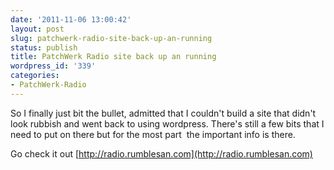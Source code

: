 ```yaml
---
date: '2011-11-06 13:00:42'
layout: post
slug: patchwerk-radio-site-back-up-an-running
status: publish
title: PatchWerk Radio site back up an running
wordpress_id: '339'
categories:
- PatchWerk-Radio
---
```


So I finally just bit the bullet, admitted that I couldn't build a site that didn't look rubbish and went back to using wordpress. There's still a few bits that I need to put on there but for the most part  the important info is there.

Go check it out [http://radio.rumblesan.com](http://radio.rumblesan.com)

